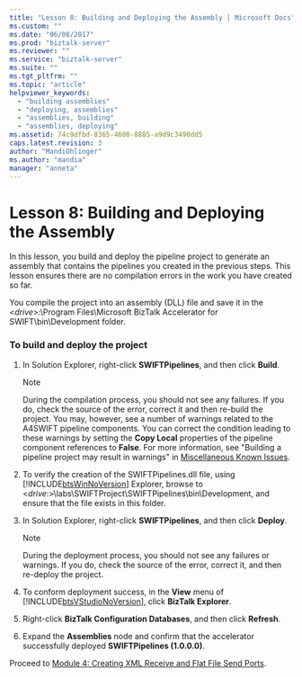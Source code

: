 ```yaml
---
title: "Lesson 8: Building and Deploying the Assembly | Microsoft Docs"
ms.custom: ""
ms.date: "06/08/2017"
ms.prod: "biztalk-server"
ms.reviewer: ""
ms.service: "biztalk-server"
ms.suite: ""
ms.tgt_pltfrm: ""
ms.topic: "article"
helpviewer_keywords: 
  - "building assemblies"
  - "deploying, assemblies"
  - "assemblies, building"
  - "assemblies, deploying"
ms.assetid: 74c9dfbd-8365-4600-8885-a9d9c3490dd5
caps.latest.revision: 3
author: "MandiOhlinger"
ms.author: "mandia"
manager: "anneta"
---
```

# Lesson 8: Building and Deploying the Assembly
In this lesson, you build and deploy the pipeline project to generate an assembly that contains the pipelines you created in the previous steps. This lesson ensures there are no compilation errors in the work you have created so far.  
  
 You compile the project into an assembly (DLL) file and save it in the \<*drive*>:\Program Files\Microsoft BizTalk Accelerator for SWIFT\bin\Development folder.  
  
### To build and deploy the project  
  
1.  In Solution Explorer, right-click **SWIFTPipelines**, and then click **Build**.  
  
    > [!NOTE]
    >  During the compilation process, you should not see any failures. If you do, check the source of the error, correct it and then re-build the project. You may, however, see a number of warnings related to the A4SWIFT pipeline components. You can correct the condition leading to these warnings by setting the **Copy Local** properties of the pipeline component references to **False**. For more information, see "Building a pipeline project may result in warnings" in [Miscellaneous Known Issues](../Topic/Miscellaneous%20Known%20Issues1.md).  
  
2.  To verify the creation of the SWIFTPipelines.dll file, using [!INCLUDE[btsWinNoVersion](../../includes/btswinnoversion-md.md)] Explorer, browse to \<*drive*:>\labs\SWIFTProject\SWIFTPipelines\bin\Development, and ensure that the file exists in this folder.  
  
3.  In Solution Explorer, right-click **SWIFTPipelines**, and then click **Deploy**.  
  
    > [!NOTE]
    >  During the deployment process, you should not see any failures or warnings. If you do, check the source of the error, correct it, and then re-deploy the project.  
  
4.  To conform deployment success, in the **View** menu of [!INCLUDE[btsVStudioNoVersion](../../includes/btsvstudionoversion-md.md)], click **BizTalk Explorer**.  
  
5.  Right-click **BizTalk Configuration Databases**, and then click **Refresh**.  
  
6.  Expand the **Assemblies** node and confirm that the accelerator successfully deployed **SWIFTPipelines (1.0.0.0)**.  
  
 Proceed to [Module 4: Creating XML Receive and Flat File Send Ports](../../adapters-and-accelerators/accelerator-swift/module-4-adding-an-xml-receive-location-and-flat-file-send-port.md).